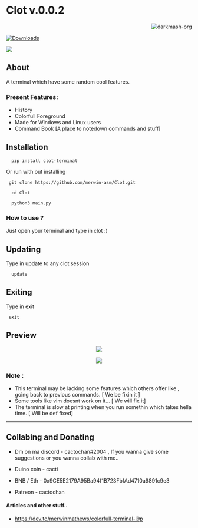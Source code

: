 # Clot v.0.0.2

<p align="right"> <img src="https://komarev.com/ghpvc/?username=merwin-asm-clot&label=Project%20views&color=0e75b6&style=flat" alt="darkmash-org" /> </p>

[![Downloads](https://static.pepy.tech/badge/clot-terminal)](https://pepy.tech/project/clot-terminal)

<img src="https://media.discordapp.net/attachments/951417646191083551/1090963610383167528/image.png?width=500&height=250">

## About
A terminal which have some random cool features.

### Present Features:

 - History
 - Colorfull Foreground
 - Made for Windows and Linux users
 - Command Book \[A place to notedown commands and stuff]

## Installation

```
  pip install clot-terminal
```

Or run with out installing

```
 git clone https://github.com/merwin-asm/Clot.git
```

```    
  cd Clot
```

```
  python3 main.py
```

### How to use ?

Just open your terminal and type in clot :)

## Updating

Type in update to any clot session

```
  update
```

## Exiting

Type in exit

``` 
 exit
```

## Preview
<p align="center">
<img src="https://media.discordapp.net/attachments/951417646191083551/1090967924220633168/image.png">
</p>

<p align="center">
<img src="https://cdn.discordapp.com/attachments/951417646191083551/1090291584207159366/image.png">
</p>

### Note :
  - This terminal may be lacking some features which others offer like , going back to previous commands. \[ We be fixin it ]
  - Some tools like vim doesnt work on it... \[ We will fix it]
  - The terminal is slow at printing when you run somethin which takes hella time. \[ Will be def fixed]
  
<hr>

## Collabing and Donating

- Dm on ma discord - cactochan#2004 , If you wanna give some suggestions or you wanna collab with me..

- Duino coin - cacti

- BNB / Eth - 0x9CE5E2179A95Ba94f1B723FbfAd4710a9891c9e3

- Patreon - cactochan

#### Articles and other stuff..
 - https://dev.to/merwinmathews/colorfull-terminal-l9p
